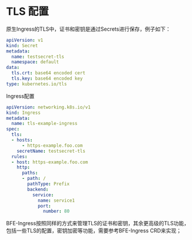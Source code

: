 # TLS 配置
原生Ingress的TLS中，证书和密钥是通过Secrets进行保存，例子如下：
```yaml
apiVersion: v1
kind: Secret
metadata:
  name: testsecret-tls
  namespace: default
data:
  tls.crt: base64 encoded cert
  tls.key: base64 encoded key
type: kubernetes.io/tls
```
Ingress配置
```yaml
apiVersion: networking.k8s.io/v1
kind: Ingress
metadata:
  name: tls-example-ingress
spec:
  tls:
  - hosts:
      - https-example.foo.com
    secretName: testsecret-tls
  rules:
  - host: https-example.foo.com
    http:
      paths:
      - path: /
        pathType: Prefix
        backend:
          service:
            name: service1
            port:
              number: 80
```
BFE-Ingress按照同样的方式来管理TLS的证书和密钥，其余更高级的TLS功能，包括一些TLS的配置，密钥加密等功能，需要参考BFE-Ingress CRD来实现；
